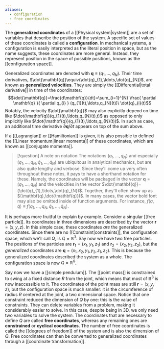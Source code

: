 ```yaml
---
aliases:
  - configuration
  - free coordinates
---
```

The **generalized coordinates** of a [[Physical system|system]] are a set of variables that describe the position of the system. A specific set of values of these coordinates is called a **configuration**. In mechanical systems, a configuration is easily interpreted as the literal position in space, but as the name suggests, these coordinates are more general. Instead, they represent position in the space of possible positions, known as the [[configuration space]].

Generalized coordinates are denoted with $\mathbf{q}\equiv(q_{1},\ldots,q_{N})$. Their time derivatives, $\dot{\mathbf{q}}\equiv(\dot{q}_{1},\ldots,\dot{q}_{N})$, are known as **generalized velocities**. They are simply the [[Differential|total derivative]] in time of the coordinates:
$$\dot{\mathbf{q}}=\frac{d\mathbf{q}}{dt}=\sum_{i=1}^{N} \frac{ \partial \mathbf{q} }{ \partial q_{i} } (q_{1}(t),\ldots,q_{N}(t))\ \dot{q}_{i}(t)$$
Notably, the velocity $\dot{\mathbf{q}}$ may also explicitly depend on time like $\dot{\mathbf{q}}(q_{1}(t),\ldots,q_{N}(t),t)$ as opposed to only implicitly like $\dot{\mathbf{q}}(q_{1}(t),\ldots,q_{N}(t))$. In such as case, an additional time derivative $\partial \mathbf{q}/ \partial t$ appears on top of the sum above.

If a [[Lagrangian]] or [[Hamiltonian]] is given, it is also possible to defined the [[Linear momentum|linear momenta]] of these coordinates, which are known as [[conjugate momenta]].

> [!question] A note on notation
> The notations $(q_{1},\ldots,q_{N})$ and especially $(q_{1},\ldots,q_{N},\dot{q}_{1},\ldots,\dot{q}_{N})$ are ubiquitous in analytical mechanics, but are also quite lengthy and verbose. Since they'll come up very often throughout these notes, it pays to have a shorthand notation for these. Namely, the coordinates will be packaged in the vector $\mathbf{q}=(q_{1},\ldots,q_{N})$ and the velocities in the vector $\dot{\mathbf{q}}=(\dot{q}_{1},\ldots,\dot{q}_{N})$. Together, they'll often show up as $(\mathbf{q},\dot{\mathbf{q}})$. In many cases, the vector bold font may also be omitted inside of function arguments. For instance, $f(q,\dot{q})\equiv f(q_{1},\ldots,q_{N},\dot{q}_{1},\ldots,\dot{q}_{N})$.

It is perhaps more fruitful to explain by example. Consider a singular [[free particle]]. Its coordinates in three dimensions are described by the vector $\mathbf{r}=(x,y,z)$. In this simple case, these coordinates *are* the generalized coordinates. Since there are no [[Constraint|constraints]], the configuration space, which we'll call $Q$, is $Q=\mathbb{R}^{3}$. Say now we have two free particles. The positions of the particles are $\mathbf{r}_{1}=(x_{1},y_{1},z_{1})$ and $\mathbf{r}_{2}=(x_{2},y_{2},z_{2})$, but the *generalized* coordinates are $\mathbf{q}=(x_{1},x_{2},y_{1},y_{2},z_{1},z_{2})$. This is because the generalized coordinates described the system as a whole. The configuration space is now $Q=\mathbb{R}^{6}$.

Say now we have a [[simple pendulum]]. The [[point mass]] is constrained to swing at a fixed distance $R$ from the joint, which means that most of $\mathbb{R}^{3}$ is now inaccessible to it. The coordinates of the point mass are still $\mathbf{r}=(x,y,z)$, but the configuration space is much smaller: it is the circumference of radius $R$ centered at the joint, a two dimensional space. Notice that one constraint reduced the dimension of $Q$ by one: this is the value of constraints. They can delete variables from a problem, making it considerably easier to solve. In this case, despite being in 3D, we only need two variables to solve the system. The coordinates that are necessary to define $Q$ are called **free coordinates**, whereas any remaining ones are **constrained** or **cyclical coordinates**. The number of free coordinates is called the [[degrees of freedom]] of the system and is also the dimension of $Q$. Free coordinates can then be converted to generalized coordinates through a [[coordinate transformation]].